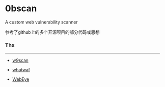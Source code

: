 # 0bscan
A custom web vulnerability scanner



参考了github上的多个开源项目的部分代码或思想



### Thx

------

* [w9scan](https://github.com/boy-hack/w9scan)

* [whatwaf](https://github.com/Ekultek/WhatWaf)

* [WebEye](https://github.com/zerokeeper/WebEye/)





​	